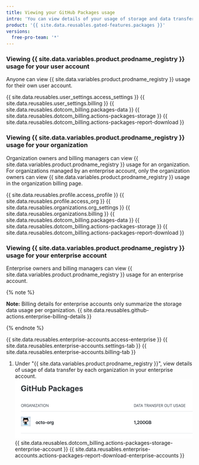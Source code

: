 ```yaml
---
title: Viewing your GitHub Packages usage
intro: 'You can view details of your usage of storage and data transfer for {{ site.data.variables.product.prodname_registry }}.'
product: '{{ site.data.reusables.gated-features.packages }}'
versions:
  free-pro-team: '*'
---
```


### Viewing {{ site.data.variables.product.prodname_registry }} usage for your user account

Anyone can view {{ site.data.variables.product.prodname_registry }} usage for their own user account.

{{ site.data.reusables.user_settings.access_settings }}
{{ site.data.reusables.user_settings.billing }}
{{ site.data.reusables.dotcom_billing.packages-data }}
{{ site.data.reusables.dotcom_billing.actions-packages-storage }}
{{ site.data.reusables.dotcom_billing.actions-packages-report-download }}

### Viewing {{ site.data.variables.product.prodname_registry }} usage for your organization

Organization owners and billing managers can view {{ site.data.variables.product.prodname_registry }} usage for an organization. For organizations managed by an enterprise account, only the organization owners can view {{ site.data.variables.product.prodname_registry }} usage in the organization billing page.

{{ site.data.reusables.profile.access_profile }}
{{ site.data.reusables.profile.access_org }}
{{ site.data.reusables.organizations.org_settings }}
{{ site.data.reusables.organizations.billing }}
{{ site.data.reusables.dotcom_billing.packages-data }}
{{ site.data.reusables.dotcom_billing.actions-packages-storage }}
{{ site.data.reusables.dotcom_billing.actions-packages-report-download }}

### Viewing {{ site.data.variables.product.prodname_registry }} usage for your enterprise account

Enterprise owners and billing managers can view {{ site.data.variables.product.prodname_registry }} usage for an enterprise account.

{% note %}

**Note:** Billing details for enterprise accounts only summarize the storage data usage per organization. {{ site.data.reusables.github-actions.enterprise-billing-details }}

{% endnote %}

{{ site.data.reusables.enterprise-accounts.access-enterprise }}
{{ site.data.reusables.enterprise-accounts.settings-tab }}
{{ site.data.reusables.enterprise-accounts.billing-tab }}
1. Under "{{ site.data.variables.product.prodname_registry }}", view details of usage of data transfer by each organization in your enterprise account. ![Details of usage of data transfer](/assets/images/help/billing/packages-data-enterprise.png)
{{ site.data.reusables.dotcom_billing.actions-packages-storage-enterprise-account }}
{{ site.data.reusables.enterprise-accounts.actions-packages-report-download-enterprise-accounts }}
